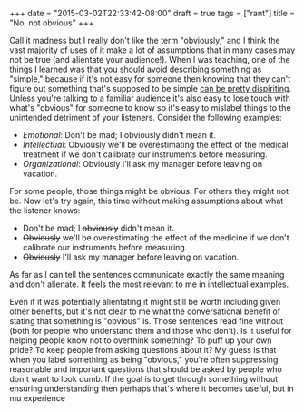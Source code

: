 +++
date = "2015-03-02T22:33:42-08:00"
draft = true
tags = ["rant"]
title = "No, not obvious"
+++

Call it madness but I really don't like the term "obviously," and I think the vast majority of uses of it make a lot of assumptions that in many cases may not be true (and alientate your audience!). When I was teaching, one of the things I learned was that you should avoid describing something as "simple," because if it's not easy for someone then knowing that they can't figure out something that's supposed to be simple [can be pretty dispiriting](http://qz.com/139453/theres-one-key-difference-between-kids-who-excel-at-math-and-those-who-dont/). Unless you're talking to a familiar audience it's also easy to lose touch with what's "obvious" for someone to know so it's easy to mislabel things to the unintended detriment of your listeners. Consider the following examples:

* _Emotional_: Don't be mad; I obviously didn't mean it.
* _Intellectual_: Obviously we'll be overestimating the effect of the medical treatment if we don't calibrate our instruments before measuring.
* _Organizational_: Obviously I'll ask my manager before leaving on vacation.

For some people, those things might be obvious. For others they might not be. Now let's try again, this time without making assumptions about what the listener knows:

* Don't be mad; I ~~obviously~~ didn't mean it.
* ~~Obviously~~ we'll be overestimating the effect of the medicine if we don't calibrate our instruments before measuring.
* ~~Obviously~~ I'll ask my manager before leaving on vacation.

As far as I can tell the sentences communicate exactly the same meaning and don't alienate. It feels the most relevant to me in intellectual examples.

Even if it was potentially alientating it might still be worth including given other benefits, but it's not clear to me what the conversational benefit of stating that something is "obvious" is. Those sentences read fine without (both for people who understand them and those who don't). Is it useful for helping people know not to overthink something? To puff up your own pride? To keep people from asking questions about it? My guess is that when you label something as being "obvious," you're often suppressing reasonable and important questions that should be asked by people who don't want to look dumb. If the goal is to get through something without ensuring understanding then perhaps that's where it becomes useful, but in mu experience